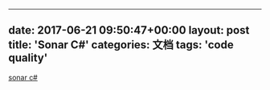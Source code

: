
---
date: 2017-06-21 09:50:47+00:00
layout: post
title: 'Sonar C#'
categories: 文档
tags:  'code quality'
---

[sonar c# ](https://docs.sonarqube.org/display/SCAN/Analyzing+with+SonarQube+Scanner+for+MSBuild)

